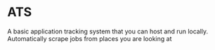 # ATS
A basic application tracking system that you can host and run locally. Automatically scrape jobs from places you are looking at
